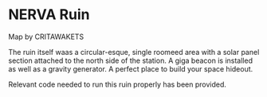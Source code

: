 # NERVA Ruin

Map by CRITAWAKETS

The ruin itself waas a circular-esque, single roomeed area with a solar panel section attached to the north side of the station.
A giga beacon is installed as well as a gravity generator. A perfect place to build your space hideout.

Relevant code needed to run this ruin properly has been provided.
